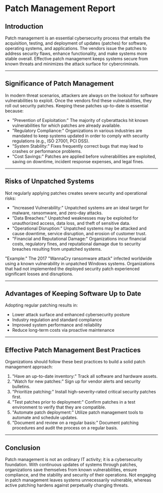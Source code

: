 # Patch Management Report

## Introduction
Patch management is an essential cybersecurity process that entails the acquisition, testing, and deployment of updates (patches) for software, operating systems, and applications. The vendors issue the patches to address security flaws, enhance functionality, and make systems more stable overall. Effective patch management keeps systems secure from known threats and minimizes the attack surface for cybercriminals.

---

## Significance of Patch Management
In modern threat scenarios, attackers are always on the lookout for software vulnerabilities to exploit. Once the vendors find these vulnerabilities, they roll out security patches. Keeping these patches up-to-date is essential because:

- "Prevention of Exploitation:" The majority of cyberattacks hit known vulnerabilities for which patches are already available.
- "Regulatory Compliance:" Organizations in various industries are mandated to keep systems updated in order to comply with security regulations (e.g., ISO 27001, PCI DSS).
- "System Stability:" Fixes frequently correct bugs that may lead to crashes or performance problems.
- "Cost Savings:" Patches are applied before vulnerabilities are exploited, saving on downtime, incident response expenses, and legal fines.

---

## Risks of Unpatched Systems
Not regularly applying patches creates severe security and operational risks:

- "Increased Vulnerability:" Unpatched systems are an ideal target for malware, ransomware, and zero-day attacks.
- "Data Breaches:" Unpatched weaknesses may be exploited for unauthorized access, data loss, and theft of sensitive data.
- "Operational Disruption:" Unpatched systems may be attacked and cause downtime, service disruption, and erosion of customer trust.
- "Financial and Reputational Damage:" Organizations incur financial costs, regulatory fines, and reputational damage due to security breaches resulting from unpatched systems.

"Example:"
The 2017 "WannaCry ransomware attack" infected worldwide using a known vulnerability in unpatched Windows systems. Organizations that had not implemented the deployed security patch experienced significant losses and disruptions.

---

##  Advantages of Keeping Software Up to Date
Adopting regular patching results in:

-  Lower attack surface and enhanced cybersecurity posture
-  Industry regulation and standard compliance
-  Improved system performance and reliability
-  Reduce long-term costs via proactive maintenance

---

## Effective Patch Management Best Practices
Organizations should follow these best practices to build a solid patch management approach:

1. "Have an up-to-date inventory:" Track all software and hardware assets.
2. "Watch for new patches:" Sign up for vendor alerts and security bulletins.
3. "Prioritize patching:" Install high-severity-rated critical security patches first.
4. "Test patches prior to deployment:" Confirm patches in a test environment to verify that they are compatible.
5. "Automate patch deployment:" Utilize patch management tools to automate and schedule updates.
6. "Document and review on a regular basis:" Document patching procedures and audit the process on a regular basis.

---

## Conclusion
Patch management is not an ordinary IT activity; it is a cybersecurity foundation. With continuous updates of systems through patches, organizations save themselves from known vulnerabilities, ensure compliance, and the stability and security of their operations. Not engaging in patch management leaves systems unnecessarily vulnerable, whereas active patching hardens against perpetually changing threats.
